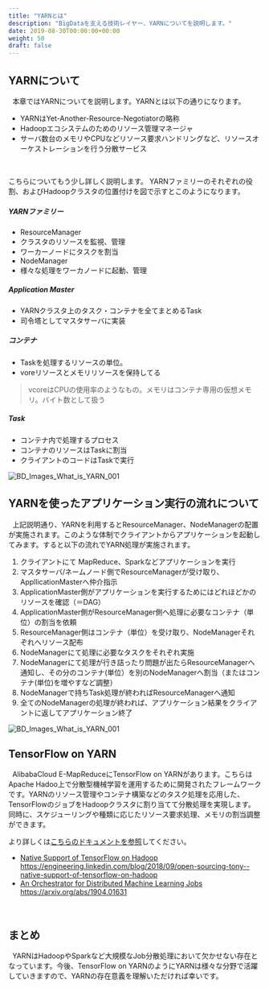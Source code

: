 ```yaml
---
title: "YARNとは"
description: "BigDataを支える技術レイヤー、YARNについてを説明します。"
date: 2019-08-30T00:00:00+00:00
weight: 50
draft: false
---
```

<!-- descriptionがコンテンツの前に表示されます -->

<!-- コンテンツを書くときはこの下に記載ください -->

## YARNについて
&nbsp; 本章ではYARNについてを説明します。YARNとは以下の通りになります。

* YARNはYet-Another-Resource-Negotiatorの略称
* Hadoopエコシステムのためのリソース管理マネージャ
* サーバ数台のメモリやCPUなどリソース要求ハンドリングなど、リソースオーケストレーションを行う分散サービス
<br>

こちらについてもう少し詳しく説明します。
YARNファミリーのそれぞれの役割、およびHadoopクラスタの位置付けを図で示すとこのようになります。

##### YARNファミリー
* ResourceManager
 * クラスタのリソースを監視、管理
 * ワーカーノードにタスクを割当
* NodeManager
 * 様々な処理をワーカノードに起動、管理

##### Application Master
 * YARNクラスタ上のタスク・コンテナを全てまとめるTask
 * 司令塔としてマスタサーバに実装

##### コンテナ
* Taskを処理するリソースの単位。
* voreリソースとメモリリソースを保持してる
>vcoreはCPUの使用率のようなもの。メモリはコンテナ専用の仮想メモリ。バイト数として扱う

##### Task
* コンテナ内で処理するプロセス
* コンテナのリソースはTaskに割当
* クライアントのコードはTaskで実行

![BD_Images_What_is_YARN_001](../static_images/BD_Images_What_is_YARN_001.png)
<br>

## YARNを使ったアプリケーション実行の流れについて

&nbsp; 上記説明通り、YARNを利用するとResourceManager、NodeManagerの配置が実施されます。このような体制でクライアントからアプリケーションを起動してみます。すると以下の流れでYARN処理が実施されます。

1. クライアントにて MapReduce、Sparkなどアプリケーションを実行
1. マスタサーバ/ネームノード側でResourceManagerが受け取り、AppllicationMasterへ仲介指示
1. ApplicationMaster側がアプリケーションを実行するためにはどれほどかのリソースを確認（＝DAG）
1. ApplicationMaster側がResourceManager側へ処理に必要なコンテナ（単位）の割当を依頼
1. ResourceManager側はコンテナ（単位）を受け取り、NodeManagerそれぞれへリソース配布
1. NodeManagerにて処理に必要なタスクをそれぞれ実施
1. NodeManagerにて処理が行き詰ったり問題が出たらResourceManagerへ通知し、その分のコンテナ(単位）を別のNodeManagerへ割当（またはコンテナ(単位)を増やすなど調整）
1. NodeManagerで持ちTask処理が終わればResourceManagerへ通知
1. 全てのNodeManagerの処理が終われば、アプリケーション結果をクライアントに返してアプリケーション終了

![BD_Images_What_is_YARN_001](../static_images/BD_Images_What_is_YARN_002.png)
<br>


## TensorFlow on YARN
&nbsp; AlibabaCloud E-MapReduceにTensorFlow on YARNがあります。こちらはApache Hadoo上で分散型機械学習を運用するために開発されたフレームワークです。YARNのリソース管理やコンテナ構築などのタスク処理を応用した、TensorFlowのジョブをHadoopクラスタに割り当てて分散処理を実現します。同時に、スケジューリングや種類に応じたリソース要求処理、メモリの割当調整ができます。

より詳しくは[こちらのドキュメントを参照](https://github.com/linkedin/TonY)してください。
* [Native Support of TensorFlow on Hadoop](https://engineering.linkedin.com/blog/2018/09/open-sourcing-tony--native-support-of-tensorflow-on-hadoop)
  https://engineering.linkedin.com/blog/2018/09/open-sourcing-tony--native-support-of-tensorflow-on-hadoop
* [An Orchestrator for Distributed Machine Learning Jobs](https://arxiv.org/abs/1904.01631)
  https://arxiv.org/abs/1904.01631
<br>


## まとめ
&nbsp; YARNはHadoopやSparkなど大規模なJob分散処理において欠かせない存在となっています。今後、TensorFlow on YARNのようにYARNは様々な分野で活躍していきますので、YARNの存在意義を理解いただければ幸いです。

<br>

